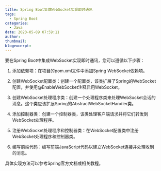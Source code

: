 ```yaml
---
title: Spring Boot集成WebSocket实现即时通讯
tags:
  - Spring Boot
categories:
  - Java
date: 2023-05-09 07:59:11
author:
thumbnail:
blogexcerpt:
---
```

要在Spring Boot中集成WebSocket实现即时通讯，您可以遵循以下步骤：

1. 添加依赖项：在项目的pom.xml文件中添加Spring WebSocket依赖项。

2. 创建WebSocket配置类：创建一个配置类，该类扩展了Spring的WebSocket配置，并使用@EnableWebSocket注释启用WebSocket。

3. 创建WebSocket处理程序类：创建一个处理程序类来处理WebSocket会话的消息。这个类应该扩展Spring的AbstractWebSocketHandler类。

4. 添加控制器类：创建一个控制器类，该类处理客户端请求并将它们转发到WebSocket处理程序。

5. 注册WebSocket处理程序和控制器类：在WebSocket配置类中注册WebSocket处理程序和控制器类。

6. 编写前端代码：编写前端JavaScript代码以建立WebSocket连接并处理收到的消息。

具体实现方法可以参考Spring官方文档或相关教程。
